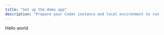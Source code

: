 ```yaml
---
title: "Set up the demo app"
description: "Prepare your Codat instance and local environment to run the Automated Reconciliation demo app"
---
```


Hello world